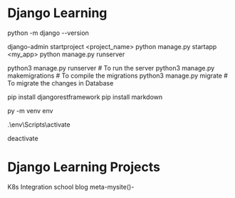 # Django Learning

<!-- Basic commands -->

python -m django --version

django-admin startproject <project_name>
python manage.py startapp <my_app>
python manage.py runserver

python3 manage.py runserver # To run the server
python3 manage.py makemigrations # To compile the migrations
python3 manage.py migrate  # To migrate the changes in Database

<!-- Installation -->
pip install djangorestframework
pip install markdown 

py -m venv env
<!-- env is the name assigned to the virtual environment and this will create a virtual Python installation in the env folder. -->
.\env\Scripts\activate
<!-- Activate the virtual environment -->
deactivate 
<!-- Exit the virtual environment -->

# Django Learning Projects
K8s Integration
school
blog
meta-mysite()-